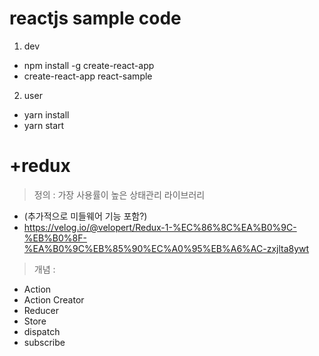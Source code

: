 # reactjs sample code 

1. dev
- npm install -g create-react-app
- create-react-app react-sample

2. user
- yarn install
- yarn start

# +redux 
> 정의 : 가장 사용률이 높은 상태관리 라이브러리
- (추가적으로 미들웨어 기능 포함?)
- https://velog.io/@velopert/Redux-1-%EC%86%8C%EA%B0%9C-%EB%B0%8F-%EA%B0%9C%EB%85%90%EC%A0%95%EB%A6%AC-zxjlta8ywt

> 개념 : 
- Action
- Action Creator
- Reducer
- Store
- dispatch
- subscribe

